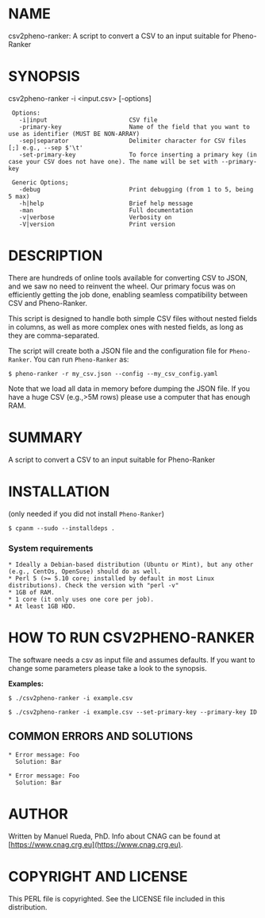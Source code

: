 # NAME

csv2pheno-ranker: A script to convert a CSV to an input suitable for Pheno-Ranker

# SYNOPSIS

csv2pheno-ranker -i &lt;input.csv> \[-options\]

     Options:
       -i|input                       CSV file
       -primary-key                   Name of the field that you want to use as identifier (MUST BE NON-ARRAY)
       -sep|separator                 Delimiter character for CSV files [;] e.g., --sep $'\t'
       -set-primary-key               To force inserting a primary key (in case your CSV does not have one). The name will be set with --primary-key

     Generic Options;
       -debug                         Print debugging (from 1 to 5, being 5 max)
       -h|help                        Brief help message
       -man                           Full documentation
       -v|verbose                     Verbosity on
       -V|version                     Print version

# DESCRIPTION

There are hundreds of online tools available for converting CSV to JSON, and we saw no need to reinvent the wheel. Our primary focus was on efficiently getting the job done, enabling seamless compatibility between CSV and Pheno-Ranker.

This script is designed to handle both simple CSV files without nested fields in columns, as well as more complex ones with nested fields, as long as they are comma-separated.

The script will create both a JSON file and the configuration file for `Pheno-Ranker`. You can run `Pheno-Ranker` as:

    $ pheno-ranker -r my_csv.json --config --my_csv_config.yaml

Note that we load all data in memory before dumping the JSON file. If you have a huge CSV (e.g.,>5M rows) please use a computer that has enough RAM.

# SUMMARY

A script to convert a CSV to an input suitable for Pheno-Ranker

# INSTALLATION

(only needed if you did not install `Pheno-Ranker`)

    $ cpanm --sudo --installdeps .

### System requirements

    * Ideally a Debian-based distribution (Ubuntu or Mint), but any other (e.g., CentOs, OpenSuse) should do as well.
    * Perl 5 (>= 5.10 core; installed by default in most Linux distributions). Check the version with "perl -v"
    * 1GB of RAM.
    * 1 core (it only uses one core per job).
    * At least 1GB HDD.

# HOW TO RUN CSV2PHENO-RANKER

The software needs a csv as input file and assumes defaults. If you want to change some parameters please take a look to the synopsis.

**Examples:**

    $ ./csv2pheno-ranker -i example.csv
    
    $ ./csv2pheno-ranker -i example.csv --set-primary-key --primary-key ID

## COMMON ERRORS AND SOLUTIONS

    * Error message: Foo
      Solution: Bar

    * Error message: Foo
      Solution: Bar

# AUTHOR 

Written by Manuel Rueda, PhD. Info about CNAG can be found at [https://www.cnag.crg.eu](https://www.cnag.crg.eu).

# COPYRIGHT AND LICENSE

This PERL file is copyrighted. See the LICENSE file included in this distribution.

